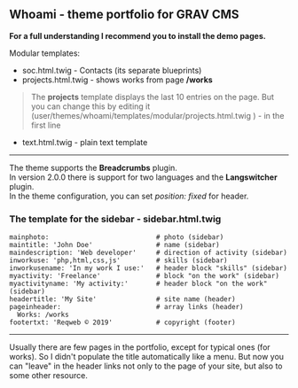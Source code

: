 ## Whoami - theme portfolio for GRAV CMS

**For a full understanding I recommend you to install the demo pages.**

Modular templates:
* soc.html.twig - Contacts (its separate blueprints)
* projects.html.twig - shows works from page **/works**
> The **projects** template displays the last 10 entries on the page. But you can change this by editing it (user/themes/whoami/templates/modular/projects.html.twig ) - in the first line
* text.html.twig - plain text template

---

The theme supports the **Breadcrumbs** plugin.  
In version 2.0.0 there is support for two languages and the **Langswitcher** plugin.  
In the theme configuration, you can set _position: fixed_ for header.

### The template for the sidebar - **sidebar.html.twig**
```
mainphoto:                           # photo (sidebar)
maintitle: 'John Doe'                # name (sidebar)
maindescription: 'Web developer'     # direction of activity (sidebar)
inworkuse: 'php,html,css,js'         # skills (sidebar)
inworkusename: 'In my work I use:'   # header block "skills" (sidebar)
myactivity: 'Freelance'              # block "on the work" (sidebar)
myactivityname: 'My activity:'       # header block "on the work" (sidebar)
headertitle: 'My Site'               # site name (header)
pageinheader:                        # array links (header)
  Works: /works
footertxt: 'Reqweb © 2019'           # copyright (footer)
```
---
  
Usually there are few pages in the portfolio, except for typical ones (for works).
So I didn't populate the title automatically like a menu. But now you can "leave" in the header links not only to the page of your site, but also to some other resource.

